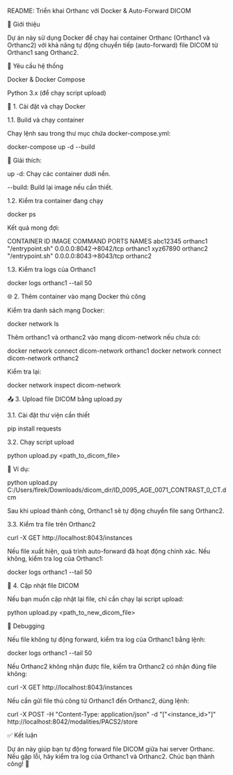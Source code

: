 README: Triển khai Orthanc với Docker & Auto-Forward DICOM

🚀 Giới thiệu

Dự án này sử dụng Docker để chạy hai container Orthanc (Orthanc1 và Orthanc2) với khả năng tự động chuyển tiếp (auto-forward) file DICOM từ Orthanc1 sang Orthanc2.

📌 Yêu cầu hệ thống

Docker & Docker Compose

Python 3.x (để chạy script upload)

🔧 1. Cài đặt và chạy Docker

1.1. Build và chạy container

Chạy lệnh sau trong thư mục chứa docker-compose.yml:

docker-compose up -d --build

📌 Giải thích:

up -d: Chạy các container dưới nền.

--build: Build lại image nếu cần thiết.

1.2. Kiểm tra container đang chạy

docker ps

Kết quả mong đợi:

CONTAINER ID   IMAGE       COMMAND                  PORTS                    NAMES
abc12345       orthanc1    "/entrypoint.sh"        0.0.0.0:8042->8042/tcp   orthanc1
xyz67890       orthanc2    "/entrypoint.sh"        0.0.0.0:8043->8043/tcp   orthanc2

1.3. Kiểm tra logs của Orthanc1

docker logs orthanc1 --tail 50

🌐 2. Thêm container vào mạng Docker thủ công

Kiểm tra danh sách mạng Docker:

docker network ls

Thêm orthanc1 và orthanc2 vào mạng dicom-network nếu chưa có:

docker network connect dicom-network orthanc1
docker network connect dicom-network orthanc2

Kiểm tra lại:

docker network inspect dicom-network

📤 3. Upload file DICOM bằng upload.py

3.1. Cài đặt thư viện cần thiết

pip install requests

3.2. Chạy script upload

python upload.py <path_to_dicom_file>

📌 Ví dụ:

python upload.py C:/Users/firek/Downloads/dicom_dir/ID_0095_AGE_0071_CONTRAST_0_CT.dcm

Sau khi upload thành công, Orthanc1 sẽ tự động chuyển file sang Orthanc2.

3.3. Kiểm tra file trên Orthanc2

curl -X GET http://localhost:8043/instances

Nếu file xuất hiện, quá trình auto-forward đã hoạt động chính xác. Nếu không, kiểm tra log của Orthanc1:

docker logs orthanc1 --tail 50

🔄 4. Cập nhật file DICOM

Nếu bạn muốn cập nhật lại file, chỉ cần chạy lại script upload:

python upload.py <path_to_new_dicom_file>

📌 Debugging

Nếu file không tự động forward, kiểm tra log của Orthanc1 bằng lệnh:

docker logs orthanc1 --tail 50

Nếu Orthanc2 không nhận được file, kiểm tra Orthanc2 có nhận đúng file không:

curl -X GET http://localhost:8043/instances

Nếu cần gửi file thủ công từ Orthanc1 đến Orthanc2, dùng lệnh:

curl -X POST -H "Content-Type: application/json" -d "[\"<instance_id>\"]" http://localhost:8042/modalities/PACS2/store

✅ Kết luận

Dự án này giúp bạn tự động forward file DICOM giữa hai server Orthanc. Nếu gặp lỗi, hãy kiểm tra log của Orthanc1 và Orthanc2. Chúc bạn thành công! 🚀

